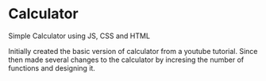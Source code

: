 # Calculator
Simple Calculator using JS, CSS and HTML

Initially created the basic version of calculator from a youtube tutorial. Since then made several changes to the calculator by incresing the number of functions and designing it.
